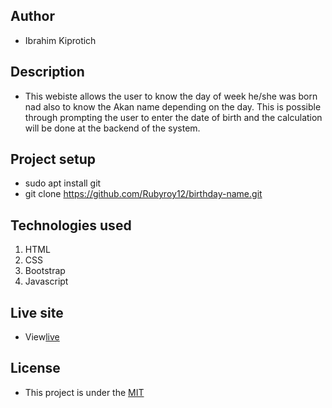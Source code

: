 ## Author
- Ibrahim Kiprotich
## Description
- This webiste allows the user to know the day of week he/she was born nad also to know the Akan name depending on the day. This is possible through prompting the user to enter the date of birth and the calculation will be done at the backend of the system.
## Project setup
- sudo apt install git
- git clone https://github.com/Rubyroy12/birthday-name.git
## Technologies used
1. HTML
2. CSS 
3. Bootstrap
4. Javascript
## Live site
- View[live](https://rubyroy12.github.io/birthday-name/)
## License
- This project is under the [MIT](LICENSE.md)
